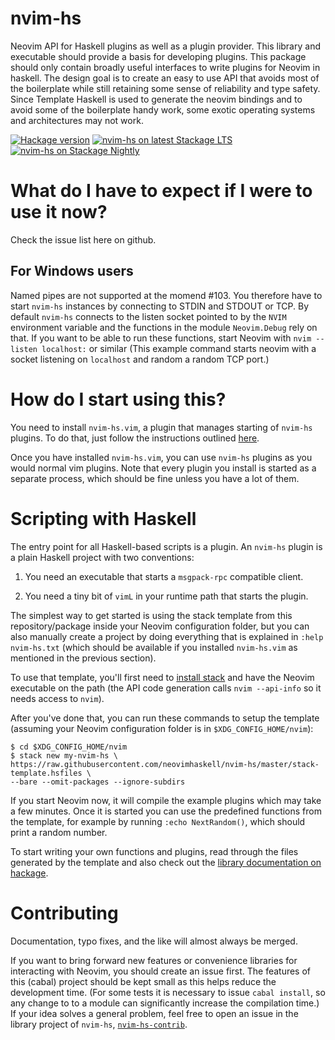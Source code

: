 # nvim-hs

Neovim API for Haskell plugins as well as a plugin provider.
This library and executable should provide a basis for developing
plugins. This package should only contain broadly useful interfaces
to write plugins for Neovim in haskell. The design goal is to create
an easy to use API that avoids most of the boilerplate while still retaining
some sense of reliability and type safety. Since Template Haskell is used
to generate the neovim bindings and to avoid some of the boilerplate
handy work, some exotic operating systems and architectures may not work.

[![Hackage version](https://img.shields.io/hackage/v/nvim-hs.svg?style=flat)](https://hackage.haskell.org/package/nvim-hs)
[![nvim-hs on latest Stackage LTS](http://stackage.org/package/nvim-hs/badge/lts)](http://stackage.org/lts/package/nvim-hs)
[![nvim-hs on Stackage Nightly](http://stackage.org/package/nvim-hs/badge/nightly)](http://stackage.org/nightly/package/nvim-hs)

# What do I have to expect if I were to use it now?

Check the issue list here on github.

## For Windows users

Named pipes are not supported at the momend #103. You therefore have to start
`nvim-hs` instances by connecting to STDIN and STDOUT or TCP. By default `nvim-hs`
connects to the listen socket pointed to by the `NVIM` environment variable and 
the functions in the module `Neovim.Debug` rely on that. If you want to be able to 
run these functions, start Neovim with `nvim --listen localhost:` or similar
(This example command starts neovim with a socket listening on `localhost` and 
random a random TCP port.)

# How do I start using this?

You need to install `nvim-hs.vim`, a plugin that manages starting of `nvim-hs` plugins.
To do that, just follow the instructions outlined [here](https://github.com/neovimhaskell/nvim-hs.vim).

Once you have installed `nvim-hs.vim`, you can use `nvim-hs` plugins as you would
normal vim plugins. Note that every plugin you install is started as a separate process,
which should be fine unless you have a lot of them.

# Scripting with Haskell

The entry point for all Haskell-based scripts is a plugin.
An `nvim-hs` plugin is a plain Haskell project with two conventions:

1. You need an executable that starts a `msgpack-rpc` compatible client.

2. You need a tiny bit of `vimL` in your runtime path that starts the plugin.

The simplest way to get started is using the stack template from this
repository/package inside your Neovim configuration folder, but you can also
manually create a project by doing everything that is explained in `:help nvim-hs.txt` 
(which should be available if you installed `nvim-hs.vim` as mentioned in the previous section).

To use that template, you'll first need to [install stack](https://docs.haskellstack.org/en/stable/README/)
and have the Neovim executable on the path (the API code generation calls `nvim --api-info` so it needs access to `nvim`).

After you've done that, you can run these commands to setup the template (assuming your Neovim configuration folder
is in `$XDG_CONFIG_HOME/nvim`):

```
$ cd $XDG_CONFIG_HOME/nvim
$ stack new my-nvim-hs \
https://raw.githubusercontent.com/neovimhaskell/nvim-hs/master/stack-template.hsfiles \
--bare --omit-packages --ignore-subdirs
```

If you start Neovim now, it will compile the example plugins which may take a
few minutes. Once it is started you can use the predefined functions from the
template, for example by running `:echo NextRandom()`, which should print a random number.

To start writing your own functions and plugins, read through the files
generated by the template and also check out the
[library documentation on hackage](http://hackage.haskell.org/package/nvim-hs).

# Contributing

Documentation, typo fixes, and the like will almost always be merged.

If you want to bring forward new features or convenience libraries
for interacting with Neovim, you should create an issue first. The features
of this (cabal) project should be kept small as this helps
reduce the development time. (For some tests it is
necessary to issue `cabal install`, so any change to to a module can
significantly increase the compilation time.)
If your idea solves a general problem, feel free to open an issue in the
library project of `nvim-hs`, 
[`nvim-hs-contrib`](https://github.com/neovimhaskell/nvim-hs-contrib).

